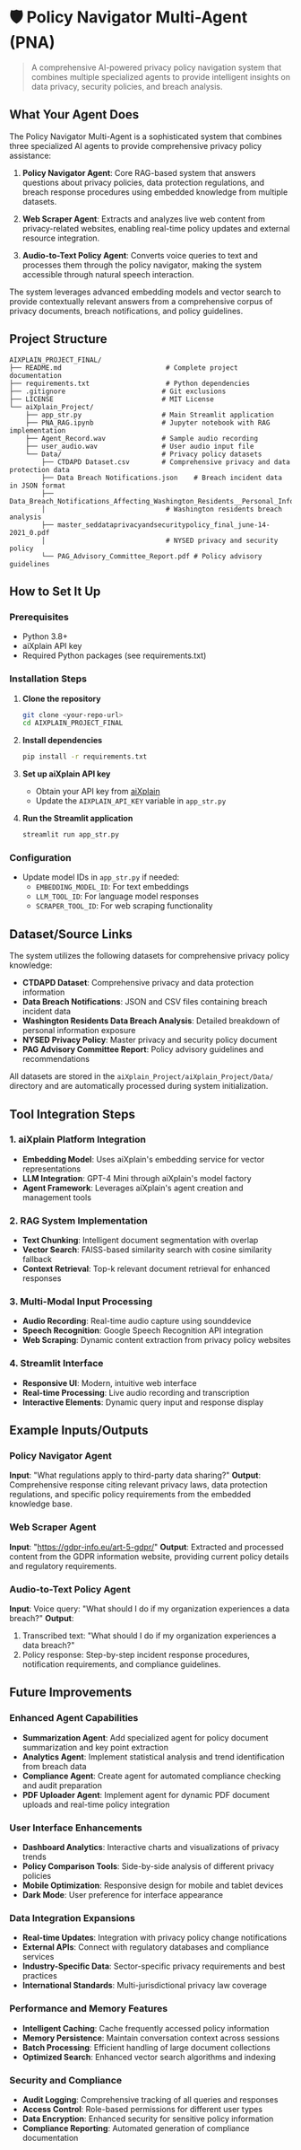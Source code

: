 # 🛡️ Policy Navigator Multi-Agent (PNA)
> A comprehensive AI-powered privacy policy navigation system that combines multiple specialized agents to provide intelligent insights on data privacy, security policies, and breach analysis.

## What Your Agent Does

The Policy Navigator Multi-Agent is a sophisticated system that combines three specialized AI agents to provide comprehensive privacy policy assistance:

1. **Policy Navigator Agent**: Core RAG-based system that answers questions about privacy policies, data protection regulations, and breach response procedures using embedded knowledge from multiple datasets.

2. **Web Scraper Agent**: Extracts and analyzes live web content from privacy-related websites, enabling real-time policy updates and external resource integration.

3. **Audio-to-Text Policy Agent**: Converts voice queries to text and processes them through the policy navigator, making the system accessible through natural speech interaction.

The system leverages advanced embedding models and vector search to provide contextually relevant answers from a comprehensive corpus of privacy documents, breach notifications, and policy guidelines.

## Project Structure

```
AIXPLAIN_PROJECT_FINAL/
├── README.md                          # Complete project documentation
├── requirements.txt                   # Python dependencies
├── .gitignore                        # Git exclusions
├── LICENSE                           # MIT License
└── aiXplain_Project/
    ├── app_str.py                    # Main Streamlit application
    ├── PNA_RAG.ipynb                 # Jupyter notebook with RAG implementation
    ├── Agent_Record.wav              # Sample audio recording
    ├── user_audio.wav                # User audio input file
    └── Data/                         # Privacy policy datasets
        ├── CTDAPD Dataset.csv        # Comprehensive privacy and data protection data
        ├── Data Breach Notifications.json    # Breach incident data in JSON format
        ├── Data_Breach_Notifications_Affecting_Washington_Residents__Personal_Information_Breakdown_.csv
        │                              # Washington residents breach analysis
        ├── master_seddataprivacyandsecuritypolicy_final_june-14-2021_0.pdf
        │                              # NYSED privacy and security policy
        └── PAG_Advisory_Committee_Report.pdf # Policy advisory guidelines
```

## How to Set It Up

### Prerequisites
- Python 3.8+
- aiXplain API key
- Required Python packages (see requirements.txt)

### Installation Steps

1. **Clone the repository**
   ```bash
   git clone <your-repo-url>
   cd AIXPLAIN_PROJECT_FINAL
   ```

2. **Install dependencies**
   ```bash
   pip install -r requirements.txt
   ```

3. **Set up aiXplain API key**
   - Obtain your API key from [aiXplain](https://aixplain.com)
   - Update the `AIXPLAIN_API_KEY` variable in `app_str.py`

4. **Run the Streamlit application**
   ```bash
   streamlit run app_str.py
   ```

### Configuration
- Update model IDs in `app_str.py` if needed:
  - `EMBEDDING_MODEL_ID`: For text embeddings
  - `LLM_TOOL_ID`: For language model responses
  - `SCRAPER_TOOL_ID`: For web scraping functionality

## Dataset/Source Links

The system utilizes the following datasets for comprehensive privacy policy knowledge:

- **CTDAPD Dataset**: Comprehensive privacy and data protection information
- **Data Breach Notifications**: JSON and CSV files containing breach incident data
- **Washington Residents Data Breach Analysis**: Detailed breakdown of personal information exposure
- **NYSED Privacy Policy**: Master privacy and security policy document
- **PAG Advisory Committee Report**: Policy advisory guidelines and recommendations

All datasets are stored in the `aiXplain_Project/aiXplain_Project/Data/` directory and are automatically processed during system initialization.

## Tool Integration Steps

### 1. aiXplain Platform Integration
- **Embedding Model**: Uses aiXplain's embedding service for vector representations
- **LLM Integration**: GPT-4 Mini through aiXplain's model factory
- **Agent Framework**: Leverages aiXplain's agent creation and management tools

### 2. RAG System Implementation
- **Text Chunking**: Intelligent document segmentation with overlap
- **Vector Search**: FAISS-based similarity search with cosine similarity fallback
- **Context Retrieval**: Top-k relevant document retrieval for enhanced responses

### 3. Multi-Modal Input Processing
- **Audio Recording**: Real-time audio capture using sounddevice
- **Speech Recognition**: Google Speech Recognition API integration
- **Web Scraping**: Dynamic content extraction from privacy policy websites

### 4. Streamlit Interface
- **Responsive UI**: Modern, intuitive web interface
- **Real-time Processing**: Live audio recording and transcription
- **Interactive Elements**: Dynamic query input and response display

## Example Inputs/Outputs

### Policy Navigator Agent
**Input**: "What regulations apply to third-party data sharing?"
**Output**: Comprehensive response citing relevant privacy laws, data protection regulations, and specific policy requirements from the embedded knowledge base.

### Web Scraper Agent
**Input**: "https://gdpr-info.eu/art-5-gdpr/"
**Output**: Extracted and processed content from the GDPR information website, providing current policy details and regulatory requirements.

### Audio-to-Text Policy Agent
**Input**: Voice query: "What should I do if my organization experiences a data breach?"
**Output**: 
1. Transcribed text: "What should I do if my organization experiences a data breach?"
2. Policy response: Step-by-step incident response procedures, notification requirements, and compliance guidelines.

## Future Improvements

### Enhanced Agent Capabilities
- **Summarization Agent**: Add specialized agent for policy document summarization and key point extraction
- **Analytics Agent**: Implement statistical analysis and trend identification from breach data
- **Compliance Agent**: Create agent for automated compliance checking and audit preparation
- **PDF Uploader Agent**: Implement agent for dynamic PDF document uploads and real-time policy integration

### User Interface Enhancements
- **Dashboard Analytics**: Interactive charts and visualizations of privacy trends
- **Policy Comparison Tools**: Side-by-side analysis of different privacy policies
- **Mobile Optimization**: Responsive design for mobile and tablet devices
- **Dark Mode**: User preference for interface appearance

### Data Integration Expansions
- **Real-time Updates**: Integration with privacy policy change notifications
- **External APIs**: Connect with regulatory databases and compliance services
- **Industry-Specific Data**: Sector-specific privacy requirements and best practices
- **International Standards**: Multi-jurisdictional privacy law coverage

### Performance and Memory Features
- **Intelligent Caching**: Cache frequently accessed policy information
- **Memory Persistence**: Maintain conversation context across sessions
- **Batch Processing**: Efficient handling of large document collections
- **Optimized Search**: Enhanced vector search algorithms and indexing

### Security and Compliance
- **Audit Logging**: Comprehensive tracking of all queries and responses
- **Access Control**: Role-based permissions for different user types
- **Data Encryption**: Enhanced security for sensitive policy information
- **Compliance Reporting**: Automated generation of compliance documentation
